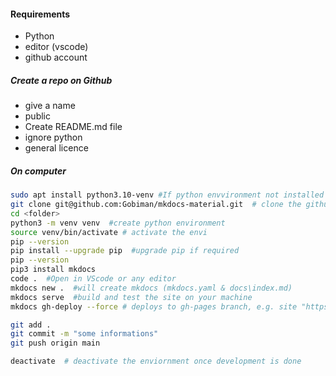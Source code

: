 #### Requirements
* Python
* editor (vscode)
* github account

##### Create a repo on Github
 - give a name
- public
- Create README.md file
-  ignore python
-  general licence

##### On computer 
``` bash title="clonning the repo and activiating the python env"
sudo apt install python3.10-venv #If python envvironment not installed
git clone git@github.com:Gobiman/mkdocs-material.git  # clone the github repo created above
cd <folder>
python3 -m venv venv  #create python environment 
source venv/bin/activate # activate the envi
pip --version
pip install --upgrade pip  #upgrade pip if required
pip --version
pip3 install mkdocs
code .  #Open in VScode or any editor 
mkdocs new .  #will create mkdocs (mkdocs.yaml & docs\index.md)
mkdocs serve  #build and test the site on your machine
mkdocs gh-deploy --force # deploys to gh-pages branch, e.g. site "https://gobiman.github.io/door/"
```

```bash title="git commands to sync to github repo"
git add .
git commit -m "some informations"
git push origin main
```
```bash 
deactivate  # deactivate the enviornment once development is done
```
